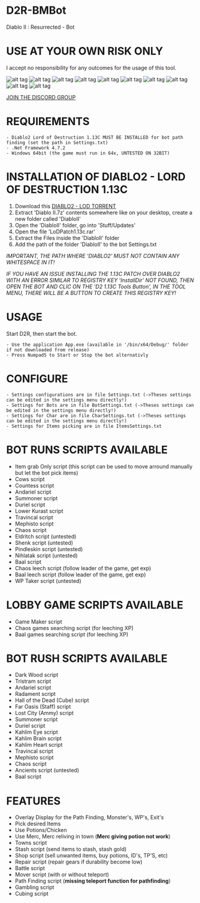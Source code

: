 # D2R-BMBot

Diablo II : Resurrected - Bot

# USE AT YOUR OWN RISK ONLY

I accept no responsibility for any outcomes for the usage of this tool.

![alt tag](https://raw.githubusercontent.com/bouletmarc/D2R-BMBot/main/BMBot1.png)
![alt tag](https://raw.githubusercontent.com/bouletmarc/D2R-BMBot/main/BMBot2.png)
![alt tag](https://raw.githubusercontent.com/bouletmarc/D2R-BMBot/main/BMBot3.png)
![alt tag](https://raw.githubusercontent.com/bouletmarc/D2R-BMBot/main/BMBot4.png)
![alt tag](https://raw.githubusercontent.com/bouletmarc/D2R-BMBot/main/BMBot5.png)
![alt tag](https://raw.githubusercontent.com/bouletmarc/D2R-BMBot/main/BMBot6.png)
![alt tag](https://raw.githubusercontent.com/bouletmarc/D2R-BMBot/main/BMBot7.png)
![alt tag](https://raw.githubusercontent.com/bouletmarc/D2R-BMBot/main/BMBot8.png)
![alt tag](https://raw.githubusercontent.com/bouletmarc/D2R-BMBot/main/BMBot9.png)
![alt tag](https://raw.githubusercontent.com/bouletmarc/D2R-BMBot/main/BMBot10.png)


[JOIN THE DISCORD GROUP][2]


# REQUIREMENTS

    - Diablo2 Lord of Destruction 1.13C MUST BE INSTALLED for bot path finding (set the path in Settings.txt)
    - .Net Framework 4.7.2
    - Windows 64bit (the game must run in 64x, UNTESTED ON 32BIT)

# INSTALLATION OF DIABLO2 - LORD OF DESTRUCTION 1.13C

1. Download this [DIABLO2 - LOD TORRENT][1]
2. Extract 'Diablo II.7z' contents somewhere like on your desktop, create a new folder called 'DiabloII'
3. Open the 'DiabloII' folder, go into 'Stuff/Updates'
4. Open the file 'LoDPatch1.13c.rar'
5. Extract the Files inside the 'DiabloII' folder
6. Add the path of the folder 'DiabloII' to the bot Settings.txt

*IMPORTANT, THE PATH WHERE 'DIABLO2' MUST NOT CONTAIN ANY WHITESPACE IN IT!*

*IF YOU HAVE AN ISSUE INSTALLING THE 1.13C PATCH OVER DIABLO2 WITH AN ERROR SIMILAR TO REGISTRY KEY 'InstallDir' NOT FOUND, THEN OPEN THE BOT AND CLIC ON THE 'D2 1.13C Tools Button', IN THE TOOL MENU, THERE WILL BE A BUTTON TO CREATE THIS REGISTRY KEY!*

# USAGE

 Start D2R, then start the bot.
 
    - Use the application App.exe (available in '/bin/x64/Debug/' folder if not downloaded from release)
    - Press Numpad5 to Start or Stop the bot alternativly
    
# CONFIGURE

    - Settings configurations are in file Settings.txt (->Theses settings can be edited in the settings menu directly!)
    - Settings for Bots are in file BotSettings.txt (->Theses settings can be edited in the settings menu directly!)
    - Settings for Char are in file CharSettings.txt (->Theses settings can be edited in the settings menu directly!)
    - Settings for Items picking are in file ItemsSettings.txt

# BOT RUNS SCRIPTS AVAILABLE

  - Item grab Only script (this script can be used to move arround manually but let the bot pick items)
  - Cows script
  - Countess script
  - Andariel script
  - Summoner script
  - Duriel script
  - Lower Kurast script
  - Travincal script
  - Mephisto script
  - Chaos script
  - Eldritch script (untested)
  - Shenk script (untested)
  - Pindleskin script (untested)
  - Nihlatak script (untested)
  - Baal script
  - Chaos leech script (follow leader of the game, get exp)
  - Baal leech script (follow leader of the game, get exp)
  - WP Taker script (untested)

# LOBBY GAME SCRIPTS AVAILABLE

  - Game Maker script
  - Chaos games searching script (for leeching XP)
  - Baal games searching script (for leeching XP)

# BOT RUSH SCRIPTS AVAILABLE

  - Dark Wood script
  - Tristram script
  - Andariel script
  - Radament script
  - Hall of the Dead (Cube) script
  - Far Oasis (Staff) script
  - Lost City (Ammy) script
  - Summoner script
  - Duriel script
  - Kahlim Eye script
  - Kahlim Brain script
  - Kahlim Heart script
  - Travincal script
  - Mephisto script
  - Chaos script
  - Ancients script (untested)
  - Baal script

# FEATURES

  - Overlay Display for the Path Finding, Monster's, WP's, Exit's
  - Pick desired Items
  - Use Potions/Chicken
  - Use Merc, Merc reliving in town (**Merc giving potion not work**)
  - Towns script
  - Stash script (send items to stash, stash gold)
  - Shop script (sell unwanted items, buy potions, ID's, TP'S, etc)
  - Repair script (repair gears if durability become low)
  - Battle script
  - Mover script (with or without teleport)
  - Path Finding script (**missing teleport function for pathfinding**)
  - Gambling script
  - Cubing script

[1]: https://ia903402.us.archive.org/5/items/diablo-ii-lod/diablo-ii-lod_archive.torrent
[2]: https://discord.gg/f9Z2sXyJ
